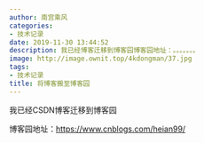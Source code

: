 ```yaml
---
author: 南宫乘风
categories:
- 技术记录
date: 2019-11-30 13:44:52
description: 我已经博客迁移到博客园博客园地址：。。。。。。。
image: http://image.ownit.top/4kdongman/37.jpg
tags:
- 技术记录
title: 将博客搬至博客园
---
```


<!--more-->

我已经CSDN博客迁移到博客园

博客园地址：<https://www.cnblogs.com/heian99/>